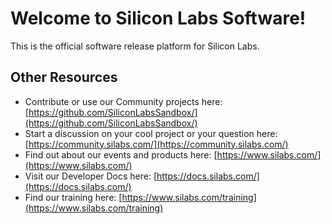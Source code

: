 # Welcome to Silicon Labs Software!

This is the official software release platform for Silicon Labs. 

## Other Resources

- Contribute or use our Community projects here: [https://github.com/SiliconLabsSandbox/](https://github.com/SiliconLabsSandbox/)
- Start a discussion on your cool project or your question here: [https://community.silabs.com/](https://community.silabs.com/)
- Find out about our events and products here: [https://www.silabs.com/](https://www.silabs.com/)
- Visit our Developer Docs here: [https://docs.silabs.com/](https://docs.silabs.com/)
- Find our training here: [https://www.silabs.com/training](https://www.silabs.com/training)
